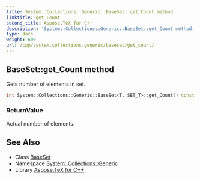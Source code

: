 ```yaml
---
title: System::Collections::Generic::BaseSet::get_Count method
linktitle: get_Count
second_title: Aspose.TeX for C++
description: 'System::Collections::Generic::BaseSet::get_Count method. Gets number of elements in set in C++.'
type: docs
weight: 600
url: /cpp/system.collections.generic/baseset/get_count/
---
```

## BaseSet::get_Count method


Gets number of elements in set.

```cpp
int System::Collections::Generic::BaseSet<T, SET_T>::get_Count() const override
```


### ReturnValue

Actual number of elements.

## See Also

* Class [BaseSet](../)
* Namespace [System::Collections::Generic](../../)
* Library [Aspose.TeX for C++](../../../)
